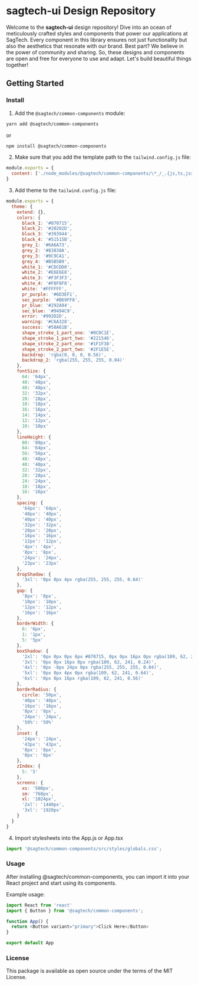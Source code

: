 # sagtech-ui Design Repository

Welcome to the **sagtech-ui** design repository! Dive into an ocean of meticulously crafted styles and components that power our applications at SagTech. Every component in this library ensures not just functionality but also the aesthetics that resonate with our brand. Best part? We believe in the power of community and sharing. So, these designs and components are open and free for everyone to use and adapt. Let's build beautiful things together!

## Getting Started

### Install

1. Add the `@sagtech/common-components` module:

```bash
yarn add @sagtech/common-components
```

or

```bash
npm install @sagtech/common-components
```

2. Make sure that you add the template path to the `tailwind.config.js` file:

```javascript
module.exports = {
  content: ['./node_modules/@sagtech/common-components/\*_/_.{js,ts,jsx,tsx}']
}
```

3. Add theme to the `tailwind.config.js` file:

```javascript
module.exports = {
  theme: {
    extend: {},
    colors: {
      black_1: '#070715',
      black_2: '#20202D',
      black_3: '#393944',
      black_4: '#51515B',
      grey_1: '#6A6A73',
      grey_2: '#83838A',
      grey_3: '#9C9CA1',
      grey_4: '#B5B5B9',
      white_1: '#CDCDD0',
      white_2: '#E6E6E8',
      white_3: '#F3F3F3',
      white_4: '#F8F8F8',
      white: '#FFFFFF',
      pr_purple: '#6D3EF1',
      sec_purple: '#B69FF8',
      pr_blue: '#292A94',
      sec_blue: '#9494C9',
      error: '#992D2D',
      warning: '#C6A328',
      success: '#58A61B',
      shape_stroke_1_part_one: '#0C0C1E',
      shape_stroke_1_part_two: '#221546',
      shape_stroke_2_part_one: '#1F1F38',
      shape_stroke_2_part_two: '#2F1E5E',
      backdrop: 'rgba(0, 0, 0, 0.56)',
      backdrop_2: 'rgba(255, 255, 255, 0.04)'
    },
    fontSize: {
      64: '64px',
      48: '48px',
      40: '40px',
      32: '32px',
      28: '28px',
      18: '18px',
      16: '16px',
      14: '14px',
      12: '12px',
      10: '10px'
    },
    lineHeight: {
      80: '80px',
      64: '64px',
      56: '56px',
      48: '48px',
      40: '40px',
      32: '32px',
      28: '28px',
      24: '24px',
      18: '18px',
      16: '16px'
    },
    spacing: {
      '64px': '64px',
      '48px': '48px',
      '40px': '40px',
      '32px': '32px',
      '20px': '20px',
      '16px': '16px',
      '12px': '12px',
      '4px': '4px',
      '8px': '8px',
      '24px': '24px',
      '23px': '23px'
    },
    dropShadow: {
      '3xl': '0px 0px 4px rgba(255, 255, 255, 0.64)'
    },
    gap: {
      '8px': '8px',
      '10px': '10px',
      '12px': '12px',
      '16px': '16px'
    },
    borderWidth: {
      6: '6px',
      1: '1px',
      5: '5px'
    },
    boxShadow: {
      '2xl': '0px 0px 0px 6px #070715, 0px 0px 16px 0px rgba(109, 62, 241, 0.24)',
      '3xl': '0px 0px 16px 0px rgba(109, 62, 241, 0.24)',
      '4xl': '0px -8px 24px 0px rgba(255, 255, 255, 0.04)',
      '5xl': '0px 0px 4px 0px rgba(109, 62, 241, 0.64)',
      '6xl': '0px 0px 16px rgba(109, 62, 241, 0.56)'
    },
    borderRadius: {
      circle: '50px',
      '40px': '40px',
      '16px': '16px',
      '8px': '8px',
      '24px': '24px',
      '50%': '50%'
    },
    inset: {
      '24px': '24px',
      '43px': '43px',
      '8px': '8px',
      '0px': '0px'
    },
    zIndex: {
      5: '5'
    },
    screens: {
      xs: '500px',
      sm: '768px',
      xl: '1024px',
      '2xl': '1440px',
      '3xl': '1920px'
    }
  }
}
```
4. Import stylesheets into the App.js or App.tsx

```javascript
import '@sagtech/common-components/src/styles/globals.css';
```

### Usage

After installing @sagtech/common-components, you can import it into your React project and start using its components.

Example usage:

```javascript
import React from 'react'
import { Button } from '@sagtech/common-components';

function App() {
  return <Button variant="primary">Click Here</Button>
}

export default App
```

### License

This package is available as open source under the terms of the MIT License.
